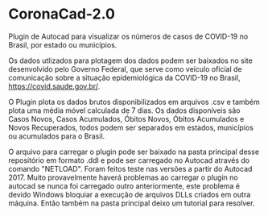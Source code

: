 # CoronaCad-2.0
Plugin de Autocad  para visualizar os números de  casos de COVID-19 no Brasil, por estado ou municípios.

Os dados utlizados para plotagem dos dados podem ser baixados no site desenvolvido pelo Governo Federal, que serve como veículo oficial de comunicação sobre a situação epidemiológica da COVID-19 no Brasil, https://covid.saude.gov.br/.

O Plugin plota os dados brutos disponibilizados em arquivos .csv e também plota uma média móvel calculada de 7 dias. Os dados disponíveis são Casos Novos, Casos Acumulados, Óbitos Novos, Óbitos Acumulados e Novos Recuperados, todos podem ser separados em estados, municípios ou acumulados para o Brasil.

O arquivo para carregar o plugin pode ser baixado na pasta principal desse repositório em formato .ddl e pode ser carregado no Autocad através do comando "NETLOAD". Foram feitos teste nas versões a partir do Autocad 2017.
Muito provavelmente haverá problemas ao carregar o plugin no autocad se nunca foi carregado outro anteriormente, este problema é devido Windows bloquiar a execução de arquivos DLLs criados em outra máquina. Então também na pasta principal deixo um tutorial para resolver.
